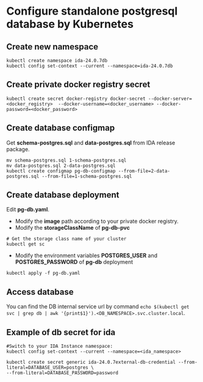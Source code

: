 # Configure standalone postgresql database by Kubernetes

## Create new namespace

```
kubectl create namespace ida-24.0.7db
kubectl config set-context --current --namespace=ida-24.0.7db
```

## Create private docker registry secret

```
kubectl create secret docker-registry docker-secret --docker-server=<docker_registry>  --docker-username=<docker_username> --docker-password=<docker_password>
```

## Create database configmap

Get **schema-postgres.sql** and **data-postgres.sql** from IDA release package.

```
mv schema-postgres.sql 1-schema-postgres.sql
mv data-postgres.sql 2-data-postgres.sql
kubectl create configmap pg-db-configmap --from-file=2-data-postgres.sql --from-file=1-schema-postgres.sql
```

## Create database deployment

Edit **pg-db.yaml**.
- Modify the **image** path according to your private docker registry.
- Modify the **storageClassName** of **pg-db-pvc**
```
# Get the storage class name of your cluster
kubectl get sc
```
- Modify the environment variables **POSTGRES_USER** and **POSTGRES_PASSWORD** of **pg-db** deployment

```
kubectl apply -f pg-db.yaml
```

## Access database

You can find the DB internal service url by command `echo $(kubectl get svc | grep db | awk '{print$1}').<DB_NAMESPACE>.svc.cluster.local`.

## Example of db secret for ida

```
#Switch to your IDA Instance namespace:
kubectl config set-context --current --namespace=<ida_namespace>
  
kubectl create secret generic ida-24.0.7external-db-credential --from-literal=DATABASE_USER=postgres \
--from-literal=DATABASE_PASSWORD=password
```
